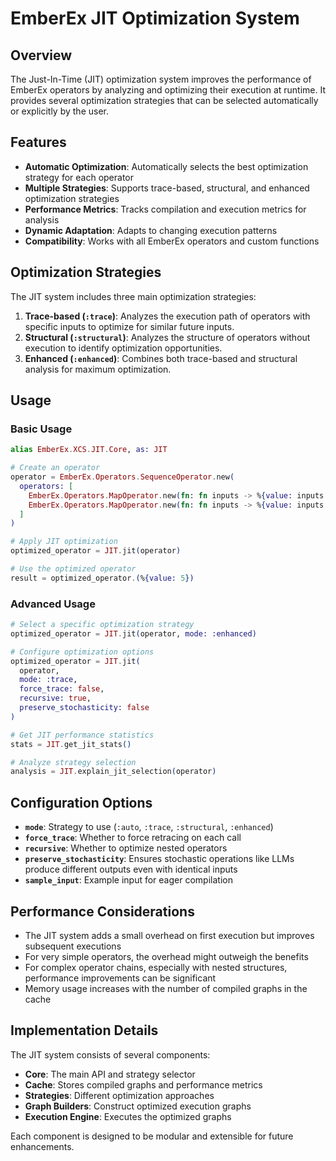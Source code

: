 # EmberEx JIT Optimization System

## Overview

The Just-In-Time (JIT) optimization system improves the performance of EmberEx operators by analyzing and optimizing their execution at runtime. It provides several optimization strategies that can be selected automatically or explicitly by the user.

## Features

- **Automatic Optimization**: Automatically selects the best optimization strategy for each operator
- **Multiple Strategies**: Supports trace-based, structural, and enhanced optimization strategies
- **Performance Metrics**: Tracks compilation and execution metrics for analysis
- **Dynamic Adaptation**: Adapts to changing execution patterns
- **Compatibility**: Works with all EmberEx operators and custom functions

## Optimization Strategies

The JIT system includes three main optimization strategies:

1. **Trace-based (`:trace`)**: Analyzes the execution path of operators with specific inputs to optimize for similar future inputs.
2. **Structural (`:structural`)**: Analyzes the structure of operators without execution to identify optimization opportunities.
3. **Enhanced (`:enhanced`)**: Combines both trace-based and structural analysis for maximum optimization.

## Usage

### Basic Usage

```elixir
alias EmberEx.XCS.JIT.Core, as: JIT

# Create an operator
operator = EmberEx.Operators.SequenceOperator.new(
  operators: [
    EmberEx.Operators.MapOperator.new(fn: fn inputs -> %{value: inputs.value * 2} end),
    EmberEx.Operators.MapOperator.new(fn: fn inputs -> %{value: inputs.value + 1} end)
  ]
)

# Apply JIT optimization
optimized_operator = JIT.jit(operator)

# Use the optimized operator
result = optimized_operator.(%{value: 5})
```

### Advanced Usage

```elixir
# Select a specific optimization strategy
optimized_operator = JIT.jit(operator, mode: :enhanced)

# Configure optimization options
optimized_operator = JIT.jit(
  operator,
  mode: :trace,
  force_trace: false,
  recursive: true,
  preserve_stochasticity: false
)

# Get JIT performance statistics
stats = JIT.get_jit_stats()

# Analyze strategy selection
analysis = JIT.explain_jit_selection(operator)
```

## Configuration Options

- **`mode`**: Strategy to use (`:auto`, `:trace`, `:structural`, `:enhanced`)
- **`force_trace`**: Whether to force retracing on each call
- **`recursive`**: Whether to optimize nested operators
- **`preserve_stochasticity`**: Ensures stochastic operations like LLMs produce different outputs even with identical inputs
- **`sample_input`**: Example input for eager compilation

## Performance Considerations

- The JIT system adds a small overhead on first execution but improves subsequent executions
- For very simple operators, the overhead might outweigh the benefits
- For complex operator chains, especially with nested structures, performance improvements can be significant
- Memory usage increases with the number of compiled graphs in the cache

## Implementation Details

The JIT system consists of several components:

- **Core**: The main API and strategy selector
- **Cache**: Stores compiled graphs and performance metrics
- **Strategies**: Different optimization approaches
- **Graph Builders**: Construct optimized execution graphs
- **Execution Engine**: Executes the optimized graphs

Each component is designed to be modular and extensible for future enhancements.
